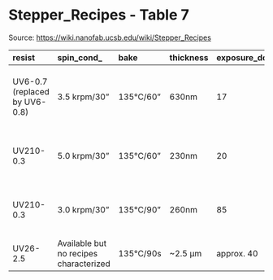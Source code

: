 # Stepper_Recipes - Table 7

Source: https://wiki.nanofab.ucsb.edu/wiki/Stepper_Recipes

| resist                        | spin_cond_                             | bake      | thickness   | exposure_dose_mj_   | focus_offset   | peb       | developer   | developer_time   | comments                                                                                             |
|:------------------------------|:---------------------------------------|:----------|:------------|:--------------------|:---------------|:----------|:------------|:-----------------|:-----------------------------------------------------------------------------------------------------|
| UV6-0.7 (replaced by UV6-0.8) | 3.5 krpm/30”                           | 135°C/60” | 630nm       | 17                  | -0.2           | 135°C/90” | AZ300MIF    | 45”              | 200nm dense line/space NA 0.57, Sigma 0.75 Eo ~ 5.5mj UV6-0.7 was discontinued, we now stock UV6-0.8 |
| UV210-0.3                     | 5.0 krpm/30”                           | 135°C/60” | 230nm       | 20                  | -0.1           | 135°C/90” | AZ300MIF    | 45"              | 150nm dense line/space Annular Illumination NA 0.63, Sigma_o 0.8, Sigma_i 0.5                        |
| UV210-0.3                     | 3.0 krpm/30”                           | 135°C/90” | 260nm       | 85                  | -0.2           | 135°C/90” | AZ300MIF    | 80”              | 170nm isolated holes Annular Illumination NA 0.63, Sigma_o 0.8, Sigma_i 0.5                          |
| UV26-2.5                      | Available but no recipes characterized | 135°C/90s | ~2.5 µm     | approx. 40          | approx. +0.8   | 110°C/90s | AZ300MiF    | Unknown          | Users must run your own development/FEM's.                                                           |
